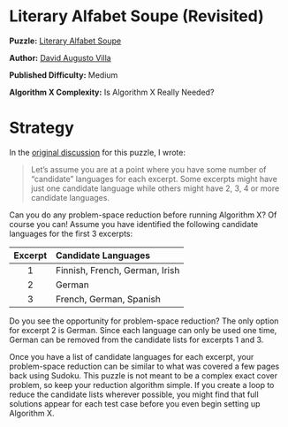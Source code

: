 # Literary Alfabet Soupe (Revisited)

__Puzzle:__ [Literary Alfabet Soupe](https://www.codingame.com/training/medium/literary-alfabet-soupe)

__Author:__ [David Augusto Villa](https://www.codingame.com/profile/455d71552aef838a0c75b7617e2d22d41768324)

__Published Difficulty:__ Medium

__Algorithm X Complexity:__ Is Algorithm X Really Needed?

# Strategy

In the [original discussion](literary-alfabet-soupe) for this puzzle, I wrote:

> Let’s assume you are at a point where you have some number of “candidate” languages for each excerpt. Some excerpts might have just one candidate language while others might have 2, 3, 4 or more candidate languages.

Can you do any problem-space reduction before running Algorithm X? Of course you can! Assume you have identified the following candidate languages for the first 3 excerpts:

| Excerpt | Candidate Languages |
|:----:|:------------|
| 1 | Finnish, French, German, Irish |
| 2 | German |
| 3 | French, German, Spanish |

Do you see the opportunity for problem-space reduction? The only option for excerpt 2 is German. Since each language can only be used one time, German can be removed from the candidate lists for excerpts 1 and 3.

Once you have a list of candidate languages for each excerpt, your problem-space reduction can be similar to what was covered a few pages back using Sudoku. This puzzle is not meant to be a complex exact cover problem, so keep your reduction algorithm simple. If you create a loop to reduce the candidate lists wherever possible, you might find that full solutions appear for each test case before you even begin setting up Algorithm X. 
